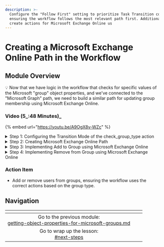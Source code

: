 ```yaml
---
description: >-
  Configure the "Follow First" setting to prioritize Task Transition conditions,
  ensuring the workflow follows the most relevant path first. Additionally,
  create actions for Microsoft Exchange Online us
---
```


# Creating a Microsoft Exchange Online Path in the Workflow

## Module Overview

:bulb: Now that we have logic in the workflow that checks for specific values of the Microsoft "group" object properties, and we've connected to the "Microsoft Graph" path, we need to build a similar path for updating group membership using Microsoft Exchange Online.

### Video (5_:48 Minutes)_

{% embed url="https://youtu.be/A9OgX8v-WZc" %}

<details>

<summary>Step 1: Configuring the Transition Mode of the check_group_type action</summary>

1. **Select** the "check\_group\_type" noop.
2. **Select** the Advanced Tab.
3. **Select** "Follow First" under Transition Mode.

</details>

<details>

<summary>Step 2: Creating Microsoft Exchange Online Path</summary>

1. **Rename** the "add\_or\_remove" noop to "add\_or\_remove\_graph".
2. **Copy and Paste** the "add\_or\_remove\_graph" noop below the "Exchange Online" transition.
3. **Rename** the copied noop to "add\_or\_remove\_exchange".
4. **Connect** the "Exchange Online" transition to the "add\_or\_remove\_exchange" noop.

</details>

<details>

<summary>Step 3: Implementing Add to Group using Microsoft Exchange Online</summary>

1. **Add** the "Invoke Command" action from Microsoft Exchange Online below the "add" transition of the "add\_or\_remove\_exchange" noop.
2. **Select** the InvokeCommand action.
3. **Enter** "Add-DistributionGroupMember" for Cmdlet Name.
4. **Add** the parameters:
   * Member: `{{ CTX.user_id }}`
   * Identity: `{{ CTX.group_id }}`
   * BypassSecurityGroupManagerCheck: `{{ true }}`
5. Rename the action to "add\_group\_member"

</details>

<details>

<summary>Step 4: Implementing Remove from Group using Microsoft Exchange Online</summary>

1. **Copy and paste** the "add\_group\_member" action from Microsoft Exchange Online below the "remove" transition of the "add\_or\_remove\_exchange" noop.
2. **Select** the copied action.
3. **Select** the InvokeCommand action.
4. **Enter** "Remove-DistributionGroupMember" for Cmdlet Name.
5. **Add** the parameters:
   * Member: `{{ CTX.user_id }}`
   * Identity: `{{ CTX.group_id }}`
   * BypassSecurityGroupManagerCheck: `{{ true }}`
6. **Rename** the action to "remove\_group\_member"

</details>

### Action Item

* Add or remove users from groups, ensuring the workflow uses the correct actions based on the group type.

## Navigation

<table data-card-size="large" data-column-title-hidden data-view="cards" data-full-width="false"><thead><tr><th align="center"></th><th align="center"></th><th data-hidden data-card-target data-type="content-ref"></th></tr></thead><tbody><tr><td align="center">Go to the previous module:<br><a data-mention href="getting-object-properties-for-microsoft-groups.md">getting-object-properties-for-microsoft-groups.md</a></td><td align="center"></td><td></td></tr><tr><td align="center">Go to wrap up the lesson:<br><a data-mention href="./#next-steps">#next-steps</a></td><td align="center"></td><td></td></tr></tbody></table>

